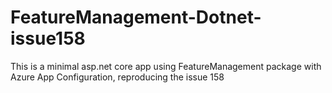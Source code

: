 # FeatureManagement-Dotnet-issue158
This is a minimal asp.net core app using FeatureManagement package with Azure App Configuration, reproducing the issue 158

